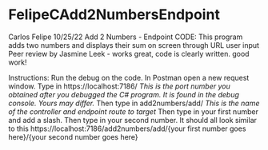 # FelipeCAdd2NumbersEndpoint

Carlos Felipe 
10/25/22
Add 2 Numbers - Endpoint
CODE: This program adds two numbers and displays their sum on screen through URL user input
Peer review by Jasmine Leek - works great, code is clearly written. good work!

Instructions: Run the debug on the code. 
In Postman open a new request window. 
Type in https://localhost:7186/ *This is the port number you obtained after you debugged the C# program. It is found in the debug console. Yours may differ.* 
Then type in add2numbers/add/ *This is the name of the controller and endpoint route to target*
Then type in your first number and add a slash.
Then type in your second number.
It should all look similar to this https://localhost:7186/add2numbers/add/{your first number goes here}/{your second number goes here}
